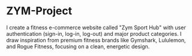 # ZYM-Project
I create a fitness e-commerce website called "Zym Sport Hub" with user authentication (sign-in, log-in, log-out) and major product categories. I draw inspiration from premium fitness brands like Gymshark, Lululemon, and Rogue Fitness, focusing on a clean, energetic design.
